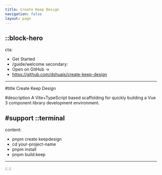 ```yaml
---
title: Create Keep Design
navigation: false
layout: page
---
```


::block-hero
---
cta:
  - Get Started
  - /guide/welcome
secondary:
  - Open on GitHub →
  - https://github.com/dshuais/create-keep-design
---

#title
Create Keep Design

#description
A Vite+TypeScript based scaffolding for quickly building a Vue 3 component library development environment.

#support
  ::terminal
  ---
  content:
  - pnpm create keepdesign
  - cd your-project-name
  - pnpm install
  - pnpm build:keep
  ---
  ::
::
